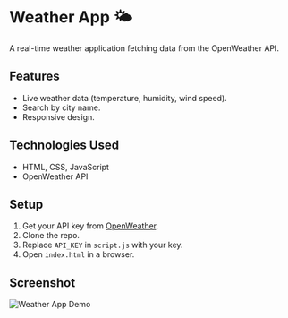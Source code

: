 # Weather App 🌤️

A real-time weather application fetching data from the OpenWeather API.

## Features
- Live weather data (temperature, humidity, wind speed).
- Search by city name.
- Responsive design.

## Technologies Used
- HTML, CSS, JavaScript
- OpenWeather API

## Setup
1. Get your API key from [OpenWeather](https://openweathermap.org/).
2. Clone the repo.
3. Replace `API_KEY` in `script.js` with your key.
4. Open `index.html` in a browser.

## Screenshot
![Weather App Demo](screenshot-url)
